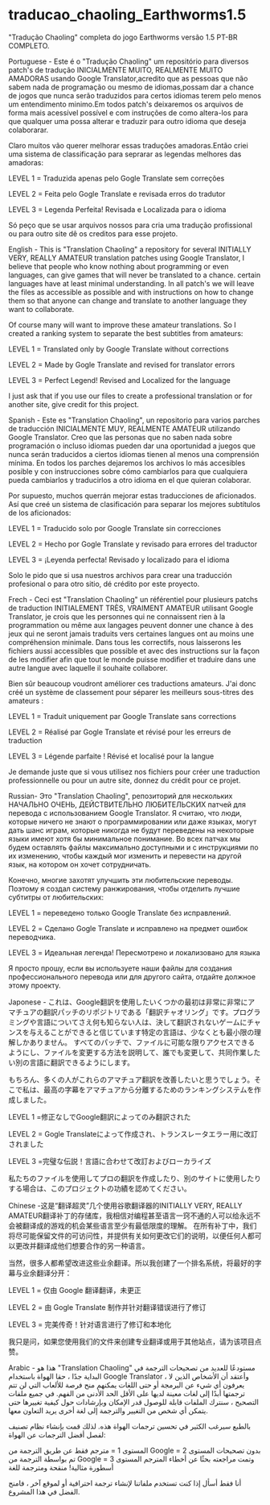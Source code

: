 # traducao_chaoling_Earthworms1.5
"Tradução Chaoling" completa  do jogo Earthworms versão 1.5 PT-BR COMPLETO.

Portuguese - Este é o "Tradução Chaoling" um repositório para diversos patch's de tradução INICIALMENTE MUITO, REALMENTE MUITO AMADORAS usando Google Translator,acredito que as pessoas que não sabem nada de programação ou mesmo de idiomas,possam dar a chance de jogos que nunca serão traduzidos para certos idiomas terem pelo menos um entendimento minimo.Em todos patch's deixaremos os arquivos de forma mais acessível possível e com instruções de como altera-los para que qualquer uma possa alterar e traduzir para outro idioma que deseja colaborarar.

Claro muitos vão querer melhorar essas traduções amadoras.Então criei uma sistema de classificação para seprarar as legendas melhores das amadoras:

LEVEL 1 = Traduzida apenas pelo Gogle Translate sem correções

LEVEL 2 = Feita pelo Gogle Translate e revisada erros do tradutor

LEVEL 3 = Legenda Perfeita! Revisada e Localizada para o idioma


Só peço que se usar arquivos nossos para cria uma tradução profissional ou para outro site dê os creditos para esse projeto.

English - This is "Translation Chaoling" a repository for several INITIALLY VERY, REALLY AMATEUR translation patches using Google Translator, I believe that people who know nothing about programming or even languages, can give games that will never be translated to a chance. certain languages have at least minimal understanding.
In all patch's we will leave the files as accessible as possible and with instructions on how to change them so that anyone can change and translate to another language they want to collaborate.

Of course many will want to improve these amateur translations. So I created a ranking system to separate the best subtitles from amateurs:

LEVEL 1 = Translated only by Google Translate without corrections

LEVEL 2 = Made by Gogle Translate and revised for translator errors

LEVEL 3 = Perfect Legend! Revised and Localized for the language

I just ask that if you use our files to create a professional translation or for another site, give credit for this project. 

Spanish - Este es "Translation Chaoling", un repositorio para varios parches de traducción INICIALMENTE MUY, REALMENTE AMATEUR utilizando Google Translator. Creo que las personas que no saben nada sobre programación o incluso idiomas pueden dar una oportunidad a juegos que nunca serán traducidos a ciertos idiomas tienen al menos una comprensión mínima.
En todos los parches dejaremos los archivos lo más accesibles posible y con instrucciones sobre cómo cambiarlos para que cualquiera pueda cambiarlos y traducirlos a otro idioma en el que quieran colaborar.

Por supuesto, muchos querrán mejorar estas traducciones de aficionados. Así que creé un sistema de clasificación para separar los mejores subtítulos de los aficionados:

LEVEL 1 = Traducido solo por Google Translate sin correcciones

LEVEL 2 = Hecho por Gogle Translate y revisado para errores del traductor

LEVEL 3 = ¡Leyenda perfecta! Revisado y localizado para el idioma

Solo le pido que si usa nuestros archivos para crear una traducción profesional o para otro sitio, dé crédito por este proyecto.

Frech - Ceci est "Translation Chaoling" un référentiel pour plusieurs patchs de traduction INITIALEMENT TRÈS, VRAIMENT AMATEUR utilisant Google Translator, je crois que les personnes qui ne connaissent rien à la programmation ou même aux langages peuvent donner une chance à des jeux qui ne seront jamais traduits vers certaines langues ont au moins une compréhension minimale.
Dans tous les correctifs, nous laisserons les fichiers aussi accessibles que possible et avec des instructions sur la façon de les modifier afin que tout le monde puisse modifier et traduire dans une autre langue avec laquelle il souhaite collaborer.

Bien sûr beaucoup voudront améliorer ces traductions amateurs. J'ai donc créé un système de classement pour séparer les meilleurs sous-titres des amateurs :

LEVEL 1 = Traduit uniquement par Google Translate sans corrections

LEVEL 2 = Réalisé par Gogle Translate et révisé pour les erreurs de traduction

LEVEL 3 = Légende parfaite ! Révisé et localisé pour la langue

Je demande juste que si vous utilisez nos fichiers pour créer une traduction professionnelle ou pour un autre site, donnez du crédit pour ce projet. 

Russian- Это "Translation Chaoling", репозиторий для нескольких НАЧАЛЬНО ОЧЕНЬ, ДЕЙСТВИТЕЛЬНО ЛЮБИТЕЛЬСКИХ патчей для перевода с использованием Google Translator. Я считаю, что люди, которые ничего не знают о программировании или даже языках, могут дать шанс играм, которые никогда не будут переведены на некоторые языки имеют хотя бы минимальное понимание.
Во всех патчах мы будем оставлять файлы максимально доступными и с инструкциями по их изменению, чтобы каждый мог изменить и перевести на другой язык, на котором он хочет сотрудничать.

Конечно, многие захотят улучшить эти любительские переводы. Поэтому я создал систему ранжирования, чтобы отделить лучшие субтитры от любительских:

LEVEL 1 = переведено только Google Translate без исправлений.

LEVEL 2 = Сделано Gogle Translate и исправлено на предмет ошибок переводчика.

LEVEL 3 = Идеальная легенда! Пересмотрено и локализовано для языка

Я просто прошу, если вы используете наши файлы для создания профессионального перевода или для другого сайта, отдайте должное этому проекту.

Japonese - これは、Google翻訳を使用したいくつかの最初は非常に非常にアマチュアの翻訳パッチのリポジトリである「翻訳チャオリング」です。プログラミングや言語についてさえ何も知らない人は、決して翻訳されないゲームにチャンスを与えることができると信じています特定の言語は、少なくとも最小限の理解しかありません。
すべてのパッチで、ファイルに可能な限りアクセスできるようにし、ファイルを変更する方法を説明して、誰でも変更して、共同作業したい別の言語に翻訳できるようにします。

もちろん、多くの人がこれらのアマチュア翻訳を改善したいと思うでしょう。そこで私は、最高の字幕をアマチュアから分離するためのランキングシステムを作成しました。

LEVEL 1 =修正なしでGoogle翻訳によってのみ翻訳された

LEVEL 2 = Gogle Translateによって作成され、トランスレータエラー用に改訂されました

LEVEL 3 =完璧な伝説！言語に合わせて改訂およびローカライズ

私たちのファイルを使用してプロの翻訳を作成したり、別のサイトに使用したりする場合は、このプロジェクトの功績を認めてください。

Chinese -这是“翻译超灵”几个使用谷歌翻译器的INITIALLY VERY, REALLY AMATEUR翻译补丁的存储库，我相信对编程甚至语言一窍不通的人可以给永远不会被翻译成的游戏的机会某些语言至少有最低限度的理解。
在所有补丁中，我们将尽可能保留文件的可访问性，并提供有关如何更改它们的说明，以便任何人都可以更改并翻译成他们想要合作的另一种语言。

当然，很多人都希望改进这些业余翻译。所以我创建了一个排名系统，将最好的字幕与业余翻译分开：

LEVEL 1 = 仅由 Google 翻译翻译，未更正

LEVEL 2 = 由 Gogle Translate 制作并针对翻译错误进行了修订

LEVEL 3 = 完美传奇！针对语言进行了修订和本地化

我只是问，如果您使用我们的文件来创建专业翻译或用于其他站点，请为该项目点赞。

Arabic - هذا هو "Translation Chaoling" مستودعًا للعديد من تصحيحات الترجمة في البداية جدًا ، حقا الهواة باستخدام Google Translator ، وأعتقد أن الأشخاص الذين لا يعرفون أي شيء عن البرمجة أو حتى اللغات يمكنهم منح فرصة للألعاب التي لن تتم ترجمتها أبدًا إلى لغات معينة لديها على الأقل الحد الأدنى من الفهم.
في جميع ملفات التصحيح ، سنترك الملفات قابلة للوصول قدر الإمكان وبإرشادات حول كيفية تغييرها حتى يتمكن أي شخص من التغيير والترجمة إلى لغة أخرى يريد التعاون معها.

بالطبع سيرغب الكثير في تحسين ترجمات الهواة هذه. لذلك قمت بإنشاء نظام تصنيف لفصل أفضل الترجمات عن الهواة:

المستوى 1 = مترجم فقط عن طريق الترجمة من Google بدون تصحيحات
المستوى 2 = تم بواسطة الترجمة من Google وتمت مراجعته بحثًا عن أخطاء المترجم
المستوى 3 = أسطورة مثالية! منقحة ومترجمة للغة

أنا فقط أسأل إذا كنت تستخدم ملفاتنا لإنشاء ترجمة احترافية أو لموقع آخر ، فامنح الفضل في هذا المشروع.
